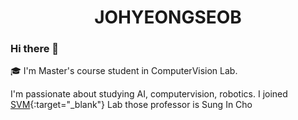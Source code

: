 # <center> JOHYEONGSEOB </center>  


### Hi there 👋

🎓 I'm Master's course student in ComputerVision Lab.

I'm passionate about studying AI, computervision, robotics. I joined [SVM](https://sites.google.com/view/csi2267svm/){:target="_blank"} Lab those professor is Sung In Cho
<!--
**johyeongseob/johyeongseob** is a ✨ _special_ ✨ repository because its `README.md` (this file) appears on your GitHub profile.

Here are some ideas to get you started:

- 🔭 I’m currently working on ...
- 🌱 I’m currently learning ...
- 👯 I’m looking to collaborate on ...
- 🤔 I’m looking for help with ...
- 💬 Ask me about ...
- 📫 How to reach me: ...
- 😄 Pronouns: ...
- ⚡ Fun fact: ...
-->
